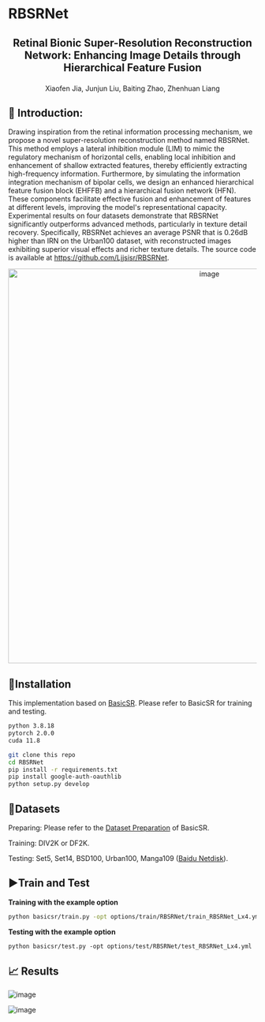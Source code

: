 # RBSRNet

## <p align="center">Retinal Bionic Super-Resolution Reconstruction Network: Enhancing Image Details through Hierarchical Feature Fusion</p>

<p align="center">Xiaofen Jia, Junjun Liu, Baiting Zhao, Zhenhuan Liang</p>

## 📖 Introduction:

Drawing inspiration from the retinal information processing mechanism, we propose a novel super-resolution reconstruction method named RBSRNet. This method employs a lateral inhibition module (LIM) to mimic the regulatory mechanism of horizontal cells, enabling local inhibition and enhancement of shallow extracted features, thereby efficiently extracting high-frequency information. Furthermore, by simulating the information integration mechanism of bipolar cells, we design an enhanced hierarchical feature fusion block (EHFFB) and a hierarchical fusion network (HFN). These components facilitate effective fusion and enhancement of features at different levels, improving the model's representational capacity. Experimental results on four datasets demonstrate that RBSRNet significantly outperforms advanced methods, particularly in texture detail recovery. Specifically, RBSRNet achieves an average PSNR that is 0.26dB higher than IRN on the Urban100 dataset, with reconstructed images exhibiting superior visual effects and richer texture details. The source code is available at https://github.com/Ljjsisr/RBSRNet.

<p align="center"><img width="800" alt="image" src="https://github.com/user-attachments/assets/eddf69b4-32a2-4a2e-aa35-97a31f92c791"></p>


## 🔧Installation

This implementation based on [BasicSR](https://github.com/XPixelGroup/BasicSR). Please refer to BasicSR for training and testing. 

```bash
python 3.8.18
pytorch 2.0.0
cuda 11.8
```

```bash
git clone this repo
cd RBSRNet
pip install -r requirements.txt
pip install google-auth-oauthlib
python setup.py develop
```

## 🎈Datasets

Preparing: Please refer to the [Dataset Preparation](https://github.com/XPixelGroup/BasicSR/blob/master/docs/DatasetPreparation.md) of BasicSR.

Training: DIV2K or DF2K.

Testing: Set5, Set14, BSD100, Urban100, Manga109 ([Baidu Netdisk](https://pan.baidu.com/s/1NF_McRKPgkRjqFCevjWMiQ?pwd=ci78)).

## ▶️Train and Test

**Training with the example option**

```bash
python basicsr/train.py -opt options/train/RBSRNet/train_RBSRNet_Lx4.yml 
```

**Testing with the example option**

```python basicsr/test.py -opt options/test/RBSRNet/test_RBSRNet_Lx4.yml```

## 📈 Results

![image](https://github.com/user-attachments/assets/3c129bca-16f6-4848-941c-86b3657dc5ac)

![image](https://github.com/user-attachments/assets/f3ae1eba-7f91-4f54-84f1-90ce86bcdcd8)

